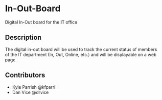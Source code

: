 # In-Out-Board
Digital In-Out board for the IT office

## Description ##
The digital in-out board will be used to track the current status of members of the IT department (In, Out, Online, etc.) and will be displayable on a web page.

## Contributors
- Kyle Parrish @kfparri
- Dan Vice @drvice

